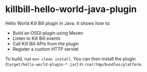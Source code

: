 killbill-hello-world-java-plugin
================================

Hello World Kill Bill plugin in Java. It shows how to:

* Build an OSGI plugin using Maven
* Listen to Kill Bill events
* Call Kill Bill APIs from the plugin
* Register a custom HTTP servlet

To build, run `mvn clean install`. You can then install the plugin (`target/hello-world-plugin-*.jar`) in `/var/tmp/bundles/platform`.
